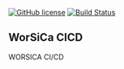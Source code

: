 [![GitHub license](https://img.shields.io/github/license/WorSiCa/worsica-cicd.svg?maxAge=2592000&style=flat-square)](https://github.com/WorSiCa/worsica-cicd/blob/master/LICENSE)
[![Build Status](https://jenkins.eosc-synergy.eu/buildStatus/icon?job=WORSICA%2Fworsica-cicd%2Fdevelopment)](https://jenkins.eosc-synergy.eu/job/WORSICA/job/worsica-cicd/job/development/)
## WorSiCa CICD
WORSICA CI/CD
